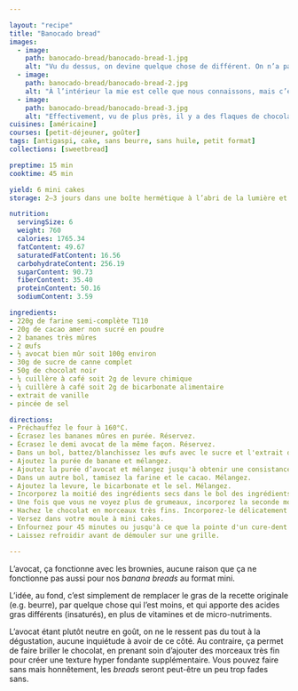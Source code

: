 ```yaml
---

layout: "recipe"
title: "Banocado bread"
images:
  - image:
    path: banocado-bread/banocado-bread-1.jpg
    alt: "Vu du dessus, on devine quelque chose de différent. On n’a pas la craquelure caractéristique des banana breads."
  - image:
    path: banocado-bread/banocado-bread-2.jpg
    alt: "À l’intérieur la mie est celle que nous connaissons, mais c’est moins gonflé. On devine néanmoins des flaques de chocolat."
  - image:
    path: banocado-bread/banocado-bread-3.jpg
    alt: "Effectivement, vu de plus près, il y a des flaques de chocolat un peu partout, ce qui réserve une dégustation hyper fondante."
cuisines: [américaine]
courses: [petit-déjeuner, goûter]
tags: [antigaspi, cake, sans beurre, sans huile, petit format]
collections: [sweetbread]

preptime: 15 min
cooktime: 45 min

yield: 6 mini cakes
storage: 2–3 jours dans une boîte hermétique à l’abri de la lumière et de la chaleur. 5 jours au frigo. 2 mois au congélateur.

nutrition:
  servingSize: 6
  weight: 760
  calories: 1765.34
  fatContent: 49.67
  saturatedFatContent: 16.56
  carbohydrateContent: 256.19
  sugarContent: 90.73
  fiberContent: 35.40
  proteinContent: 50.16
  sodiumContent: 3.59

ingredients:
- 220g de farine semi-complète T110
- 20g de cacao amer non sucré en poudre
- 2 bananes très mûres
- 2 œufs
- ½ avocat bien mûr soit 100g environ
- 30g de sucre de canne complet
- 50g de chocolat noir
- ¼ cuillère à café soit 2g de levure chimique
- ¼ cuillère à café soit 2g de bicarbonate alimentaire
- extrait de vanille
- pincée de sel

directions:
- Préchauffez le four à 160°C.
- Écrasez les bananes mûres en purée. Réservez.
- Écrasez le demi avocat de la même façon. Réservez.
- Dans un bol, battez/blanchissez les œufs avec le sucre et l'extrait de vanille. 
- Ajoutez la purée de banane et mélangez.
- Ajoutez la purée d’avocat et mélangez jusqu'à obtenir une consistance bien homogène.
- Dans un autre bol, tamisez la farine et le cacao. Mélangez. 
- Ajoutez la levure, le bicarbonate et le sel. Mélangez. 
- Incorporez la moitié des ingrédients secs dans le bol des ingrédients humides à la maryse. 
- Une fois que vous ne voyez plus de grumeaux, incorporez la seconde moitié. Réservez. 
- Hachez le chocolat en morceaux très fins. Incorporez-le délicatement à la pâte.
- Versez dans votre moule à mini cakes. 
- Enfournez pour 45 minutes ou jusqu'à ce que la pointe d'un cure-dent ressorte sèche. 
- Laissez refroidir avant de démouler sur une grille. 

---
```


L’avocat, ça fonctionne avec les brownies, aucune raison que ça ne fonctionne pas aussi pour nos <i lang="en">banana breads</i> au format mini.

L’idée, au fond, c’est simplement de remplacer le gras de la recette originale (e.g. beurre), par quelque chose qui l’est moins, et qui apporte des acides gras différents (insaturés), en plus de vitamines et de micro-nutriments. 

L’avocat étant plutôt neutre en goût, on ne le ressent pas du tout à la dégustation, aucune inquiétude à avoir de ce côté. Au contraire, ça permet de faire briller le chocolat, en prenant soin d’ajouter des morceaux très fin pour créer une texture hyper fondante supplémentaire. Vous pouvez faire sans mais honnêtement, les <i lang="en">breads</i> seront peut-être un peu trop fades sans.